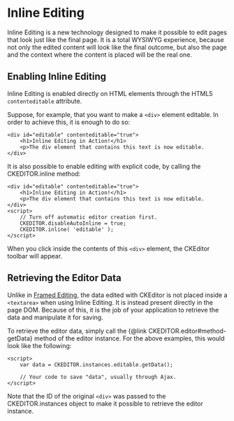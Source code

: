 # Inline Editing

Inline Editing is a new technology designed to make it possible to edit pages that look just like the final page. It is a total WYSIWYG experience, because not only the edited content will look like the final outcome, but also the page and the context where the content is placed will be the real one.

## Enabling Inline Editing

Inline Editing is enabled directly on HTML elements through the HTML5 `contenteditable` attribute.

Suppose, for example, that you want to make a `<div>` element editable. In order to achieve this, it is enough to do so:

	<div id="editable" contenteditable="true">
		<h1>Inline Editing in Action!</h1>
		<p>The div element that contains this text is now editable.
	</div>

It is also possible to enable editing with explicit code, by calling the CKEDITOR.inline method:

	<div id="editable" contenteditable="true">
		<h1>Inline Editing in Action!</h1>
		<p>The div element that contains this text is now editable.
	</div>
	<script>
		// Turn off automatic editor creation first.
		CKEDITOR.disableAutoInline = true;
		CKEDITOR.inline( 'editable' );
	</script>

When you click inside the contents of this `<div>` element, the CKEditor toolbar will appear.

## Retrieving the Editor Data

Unlike in [Framed Editing](#!/guide/dev_framed), the data edited with CKEditor is not placed inside a `<textarea>` when using Inline Editing. It is instead present directly in the page DOM. Because of this, it is the job of your application to retrieve the data and manipulate it for saving.

To retrieve the editor data, simply call the {@link CKEDITOR.editor#method-getData} method of the editor instance. For the above examples, this would look like the following:

	<script>
		var data = CKEDITOR.instances.editable.getData();

		// Your code to save "data", usually through Ajax.
	</script>

Note that the ID of the original `<div>` was passed to the CKEDITOR.instances object to make it possible to retrieve the editor instance.